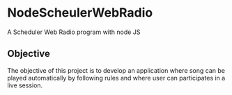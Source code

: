 # NodeScheulerWebRadio

A Scheduler Web Radio program with node JS

## Objective

The objective of this project is to develop an application where song can be played automatically by following rules and where user can participates in a live session.